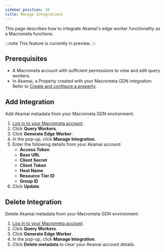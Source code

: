 ```yaml
---
sidebar_position: 10
title: Manage Integrations
---
```


This page describes how to integrate Akamai's edge worker functionality as a Macrometa functions.

:::note
This feature is currently in preview.
:::

## Prerequisites

- A Macrometa account with sufficient permissions to view and edit query workers.
- In Akamai, a Property created with your Macrometa GDN integration. Refer to [Create and configure a property](https://techdocs.akamai.com/api-definitions/docs/create-config-prop).

## Add Integration

Add Akamai metadata from your Macrometa GDN environment.

1. [Log in to your Macrometa account](https://auth.paas.macrometa.io/).
1. Click **Query Workers**.
1. Click **Generate Edge Worker**.
1. In the pop-up, click **Manage Integration**.
1. Enter the following details from your Akamai account:
    - **Access Token**
    - **Base URL**
    - **Client Secret**
    - **Client Token**
    - **Host Name**
    - **Resource Tier ID**
    - **Group ID**
1. Click **Update**.

## Delete Integration

Delete Akamai metadata from your Macrometa GDN environment.

1. [Log in to your Macrometa account](https://auth.paas.macrometa.io/).
1. Click **Query Workers**.
1. Click **Generate Edge Worker**.
1. In the pop-up, click **Manage Integration**.
1. Click **Delete metadata** to clear your Akamai account details.